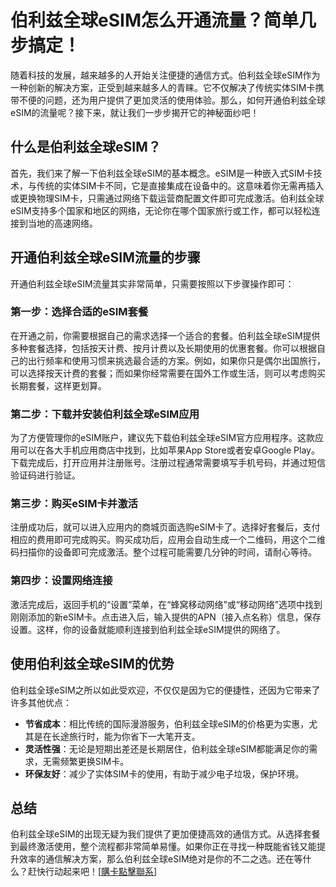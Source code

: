 # 伯利兹全球eSIM怎么开通流量？简单几步搞定！

随着科技的发展，越来越多的人开始关注便捷的通信方式。伯利兹全球eSIM作为一种创新的解决方案，正受到越来越多人的青睐。它不仅解决了传统实体SIM卡携带不便的问题，还为用户提供了更加灵活的使用体验。那么，如何开通伯利兹全球eSIM的流量呢？接下来，就让我们一步步揭开它的神秘面纱吧！

## 什么是伯利兹全球eSIM？

首先，我们来了解一下伯利兹全球eSIM的基本概念。eSIM是一种嵌入式SIM卡技术，与传统的实体SIM卡不同，它是直接集成在设备中的。这意味着你无需再插入或更换物理SIM卡，只需通过网络下载运营商配置文件即可完成激活。伯利兹全球eSIM支持多个国家和地区的网络，无论你在哪个国家旅行或工作，都可以轻松连接到当地的高速网络。

## 开通伯利兹全球eSIM流量的步骤

开通伯利兹全球eSIM流量其实非常简单，只需要按照以下步骤操作即可：

### 第一步：选择合适的eSIM套餐

在开通之前，你需要根据自己的需求选择一个适合的套餐。伯利兹全球eSIM提供多种套餐选择，包括按天计费、按月计费以及长期使用的优惠套餐。你可以根据自己的出行频率和使用习惯来挑选最合适的方案。例如，如果你只是偶尔出国旅行，可以选择按天计费的套餐；而如果你经常需要在国外工作或生活，则可以考虑购买长期套餐，这样更划算。

### 第二步：下载并安装伯利兹全球eSIM应用

为了方便管理你的eSIM账户，建议先下载伯利兹全球eSIM官方应用程序。这款应用可以在各大手机应用商店中找到，比如苹果App Store或者安卓Google Play。下载完成后，打开应用并注册账号。注册过程通常需要填写手机号码，并通过短信验证码进行验证。

### 第三步：购买eSIM卡并激活

注册成功后，就可以进入应用内的商城页面选购eSIM卡了。选择好套餐后，支付相应的费用即可完成购买。购买成功后，应用会自动生成一个二维码，用这个二维码扫描你的设备即可完成激活。整个过程可能需要几分钟的时间，请耐心等待。

### 第四步：设置网络连接

激活完成后，返回手机的“设置”菜单，在“蜂窝移动网络”或“移动网络”选项中找到刚刚添加的新eSIM卡。点击进入后，输入提供的APN（接入点名称）信息，保存设置。这样，你的设备就能顺利连接到伯利兹全球eSIM提供的网络了。

## 使用伯利兹全球eSIM的优势

伯利兹全球eSIM之所以如此受欢迎，不仅仅是因为它的便捷性，还因为它带来了许多其他优点：

- **节省成本**：相比传统的国际漫游服务，伯利兹全球eSIM的价格更为实惠，尤其是在长途旅行时，能为你省下一大笔开支。
- **灵活性强**：无论是短期出差还是长期居住，伯利兹全球eSIM都能满足你的需求，无需频繁更换SIM卡。
- **环保友好**：减少了实体SIM卡的使用，有助于减少电子垃圾，保护环境。

## 总结

伯利兹全球eSIM的出现无疑为我们提供了更加便捷高效的通信方式。从选择套餐到最终激活使用，整个流程都非常简单易懂。如果你正在寻找一种既能省钱又能提升效率的通信解决方案，那么伯利兹全球eSIM绝对是你的不二之选。还在等什么？赶快行动起来吧！[[購卡點擊聯系](https://t.me/s/esim1088)]